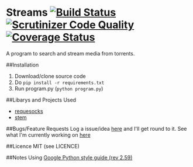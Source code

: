# Streams [![Build Status](https://travis-ci.org/robalar/Streams.svg)](https://travis-ci.org/robalar/Streams) [![Scrutinizer Code Quality](https://scrutinizer-ci.com/g/robalar/Streams/badges/quality-score.png?b=master)](https://scrutinizer-ci.com/g/robalar/Streams/?branch=master) [![Coverage Status](https://coveralls.io/repos/robalar/Streams/badge.svg?branch=master&service=github)](https://coveralls.io/github/robalar/Streams?branch=master)
A program to search and stream media from torrents.

##Installation
1. Download/clone source code
2. Do `pip install -r requirements.txt`
3. Run program.py (`python program.py`)

##Libarys and Projects Used
* [requesocks](https://pypi.python.org/pypi/requesocks/0.10.8)
* [stem](https://stem.torproject.org/)

##Bugs/Feature Requests
Log a issue/idea [here](https://github.com/robalar/Streams/issues) and I'll get round to it. See what I'm currently working on [here](https://waffle.io/robalar/streams)

##Licence
MIT (see LICENCE)

##Notes
Using [Google Python style guide (rev 2.59)](https://google-styleguide.googlecode.com/svn/trunk/pyguide.html)
